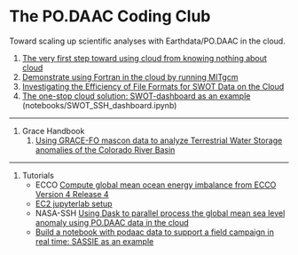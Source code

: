 # The PO.DAAC Coding Club

Toward scaling up scientific analyses with Earthdata/PO.DAAC in the cloud. 

1. [The very first step toward using cloud from knowing nothing about cloud](https://github.com/podaac/the-coding-club/blob/main/notebooks/Earthdata_webinar_20220727.ipynb)
1. [Demonstrate using Fortran in the cloud by running MITgcm](https://github.com/podaac/the-coding-club/blob/main/notebooks/Run_MITgcm_on_a_large_EC2.ipynb)
1. [Investigating the Efficiency of File Formats for SWOT Data on the Cloud](https://github.com/podaac/the-coding-club/blob/main/notebooks/File_Performance.ipynb)
1. [The one-stop cloud solution: SWOT-dashboard as an example](https://nbviewer.org/github/podaac/the-coding-club/blob/main/notebooks/SWOT_SSH_dashboard.ipynb) (notebooks/SWOT_SSH_dashboard.ipynb) 

------

1. Grace Handbook
   1. [Using GRACE-FO mascon data to analyze Terrestrial Water Storage anomalies of the Colorado River Basin](https://github.com/podaac/the-coding-club/blob/main/notebooks/GRACE_handbook_tutorial_01_tws_riverbasin_v01.ipynb)

------

1. Tutorials
   * ECCO [Compute global mean ocean energy imbalance from ECCO Version 4 Release 4](https://github.com/podaac/the-coding-club/blob/main/notebooks/Compute_ECCO_global_mean_energy_imbalance.ipynb)
   * [EC2 jupyterlab setup](https://github.com/podaac/the-coding-club/blob/main/notebooks/EC2-Jupyter-Setup.md)
   * NASA-SSH [Using Dask to parallel process the global mean sea level anomaly using PO.DAAC data in the cloud](https://github.com/podaac/the-coding-club/blob/main/notebooks/MEaSUREs-SSH-dask.ipynb)
   * [Build a notebook with podaac data to support a field campaign in real time: SASSIE as an example](https://github.com/podaac/the-coding-club/blob/main/notebooks/sassie_campaign.ipynb)
